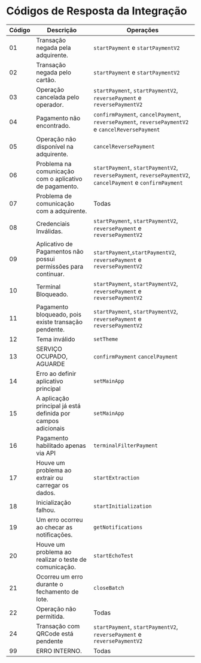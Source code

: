 # Códigos de Resposta da Integração

| Código | Descrição | Operações |
| --- | --- | --- |
| 01  | Transação negada pela adquirente. | `startPayment` e `startPaymentV2` |
| 02  | Transação negada pelo cartão. | `startPayment` e `startPaymentV2` |
| 03  | Operação cancelada pelo operador. | `startPayment`, `startPaymentV2`, `reversePayment` e `reversePaymentV2` |
| 04  | Pagamento não encontrado. | `confirmPayment`, `cancelPayment`, `reversePayment`, `reversePaymentV2` e `cancelReversePayment` |
| 05  | Operação não disponível na adquirente. | `cancelReversePayment` |
| 06  | Problema na comunicação com o aplicativo de pagamento. | `startPayment`, `startPaymentV2`, `reversePayment`, `reversePaymentV2`, `cancelPayment` e `confirmPayment` |
| 07  | Problema de comunicação com a adquirente. | Todas |
| 08  | Credenciais Inválidas. | `startPayment`, `startPaymentV2`, `reversePayment` e `reversePaymentV2` |
| 09  | Aplicativo de Pagamentos não possui permissões para continuar. | `startPayment`,`startPaymentV2`, `reversePayment` e `reversePaymentV2` |
| 10  | Terminal Bloqueado. | `startPayment`, `startPaymentV2`, `reversePayment` e `reversePaymentV2` |
| 11  | Pagamento bloqueado, pois existe transação pendente. | `startPayment`, `startPaymentV2`, `reversePayment` e `reversePaymentV2` |
| 12  | Tema inválido | `setTheme` |
| 13  | SERVIÇO OCUPADO, AGUARDE | `confirmPayment` `cancelPayment` |
| 14  | Erro ao definir aplicativo principal | `setMainApp` |
| 15  | A aplicação principal já está definida por campos adicionais | `setMainApp` |
| 16  | Pagamento habilitado apenas via API | `terminalFilterPayment` |
| 17  | Houve um problema ao extrair ou carregar os dados. | `startExtraction` |
| 18  | Inicialização falhou. | `startInitialization` |
| 19  | Um erro ocorreu ao checar as notificações. | `getNotifications` |
| 20  | Houve um problema ao realizar o teste de comunicação. | `startEchoTest` |
| 21  | Ocorreu um erro durante o fechamento de lote. | `closeBatch` |
| 22  | Operação não permitida. | Todas |
| 24  | Transação com QRCode está pendente | `startPayment`, `startPaymentV2`, `reversePayment` e `reversePaymentV2` |
| 99  | ERRO INTERNO. | Todas |

